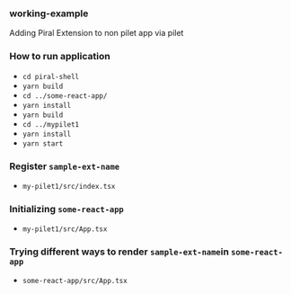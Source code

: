 ### working-example
Adding Piral Extension to non pilet app via pilet

### How to run application
- `cd piral-shell`
- `yarn build`
- `cd ../some-react-app/`
- `yarn install`
- `yarn build`
- `cd ../mypilet1`
- `yarn install`
- `yarn start`

### Register `sample-ext-name`
- `my-pilet1/src/index.tsx`

### Initializing `some-react-app`
- `my-pilet1/src/App.tsx`

### Trying different ways to render `sample-ext-name`in `some-react-app`
- `some-react-app/src/App.tsx`
